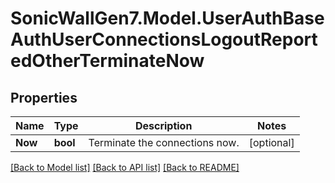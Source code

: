 # SonicWallGen7.Model.UserAuthBaseAuthUserConnectionsLogoutReportedOtherTerminateNow

## Properties

Name | Type | Description | Notes
------------ | ------------- | ------------- | -------------
**Now** | **bool** | Terminate the connections now. | [optional] 

[[Back to Model list]](../README.md#documentation-for-models) [[Back to API list]](../README.md#documentation-for-api-endpoints) [[Back to README]](../README.md)

